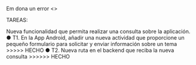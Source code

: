 Em dona un error <<Error Android Resource Linking Failed>>

TAREAS:


Nueva funcionalidad que permita realizar una consulta sobre la aplicación.
● T1. En la App Android, añadir una nueva actividad que proporcione un pequeño
formulario para solicitar y enviar información sobre un tema >>>>> HECHO
● T2. Nueva ruta en el backend que reciba la nueva consulta >>>>>> HECHO
